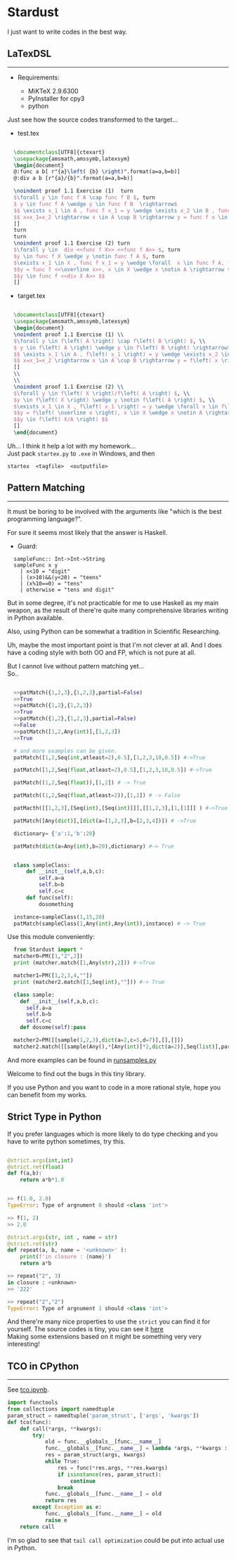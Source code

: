 
Stardust
==================

I just want to write codes in the best way.


## LaTexDSL

---------------

- Requirements:

  - MiKTeX 2.9.6300
  - PyInstaller for cpy3
  - python

Just see  how the source codes transformed to the target...

- test.tex

```latex

  \documentclass[UTF8]{ctexart}
  \usepackage{amsmath,amssymb,latexsym}
  \begin{document}
  @:func a b[ r"{a}\left( {b} \right)".format(a=a,b=b)]
  @:div a b [r"{a}/{b}".format(a=a,b=b)]

  \noindent proof 1.1 Exercise (1)  turn
  $\forall y \in func f A \cap func f B $, turn
  $ y \in func f A \wedge y \in func f B  \rightarrow$
  $$ \exists x_1 \in A , func f x_1 = y \wedge \exists x_2 \in B , func f x_2 =y ,  \rightarrow $$
  $$ x=x_1=x_2 \rightarrow x \in A \cup B \rightarrow y = func f x \in func f <<A \cup B>> $$
  []
  turn
  turn
  \noindent proof 1.1 Exercise (2) turn
  $\forall y \in  div <<func f X>> <<func f A>> $, turn
  $y \in func f X \wedge y \notin func f A $, turn
  $\exists x_1 \in X , func f x_1 = y \wedge \forall  x \in func f A, func f x \not= y \rightarrow$,
  $$y = func f <<\overline x>>, x \in X \wedge x \notin A \rightarrow $$
  $$y \in func f <<div X A>> $$
  []

```

- target.tex

```latex

  \documentclass[UTF8]{ctexart}
  \usepackage{amsmath,amssymb,latexsym}
  \begin{document}
  \noindent proof 1.1 Exercise (1) \\
  $\forall y \in f\left( A \right) \cap f\left( B \right) $, \\
  $ y \in f\left( A \right) \wedge y \in f\left( B \right) \rightarrow$
  $$ \exists x_1 \in A , f\left( x_1 \right) = y \wedge \exists x_2 \in B , f\left( x_2 \right) =y , \rightarrow $$
  $$ x=x_1=x_2 \rightarrow x \in A \cup B \rightarrow y = f\left( x \right) \in f\left( A \cup B \right) $$
  []
  \\
  \\
  \noindent proof 1.1 Exercise (2) \\
  $\forall y \in f\left( X \right)/f\left( A \right) $, \\
  $y \in f\left( X \right) \wedge y \notin f\left( A \right) $, \\
  $\exists x_1 \in X , f\left( x_1 \right) = y \wedge \forall x \in f\left( A \right), f\left( x \right) \not= y \rightarrow$,
  $$y = f\left( \overline x \right), x \in X \wedge x \notin A \rightarrow $$
  $$y \in f\left( X/A \right) $$
  []
  \end{document}

```

Uh... I think it help a lot with my homework...  
Just pack `startex.py` to `.exe`  in Windows, and then 

```
startex  <tagfile>  <outputfile>
```

## Pattern Matching
---------------

It must be boring to be involved with the arguments like "which is the best programming language?".

For sure it seems most likely that the answer is Haskell.

- Guard:

```
  sampleFunc:: Int->Int->String
  sampleFunc x y
    | x<10 = "digit"
    | (x>10)&&(y<20) = "teens"
    | (x%10==0) = "tens"
    | otherwise = "tens and digit"
```

But in some degree, it's not practicable for me to use Haskell as my main weapon, as the result of there're quite many comprehensive libraries writing in Python available.

Also, using Python can be somewhat a tradition in Scientific Researching.

Uh, maybe the most important point is that I'm not clever at all. And I does have a coding style with both OO and FP,
which is not pure at all.


But I cannot live without pattern matching yet...  
So..

```python

  >>patMatch({1,2,3},{1,2,3},partial=False)
  >>True
  >>patMatch({1,2},{1,2,3})
  >>True
  >>patMatch({1,2},{1,2,3},partial=False)
  >>False
  >>patMatch([1,2,Any(int)],[1,2,3])
  >>True

  # and more examples can be given.
  patMatch([1,2,Seq(int,atleast=2),0.5],[1,2,3,10,0.5]) #->True

  patMatch([1,2,Seq(float,atleast=2),0.5],[1,2,3,10,0.5]) #->True

  patMatch((1,2,Seq(float)),[1,2]) # -> True

  patMatch((1,2,Seq(float,atleast=2)),[1,2]) # -> False

  patMacth([[1,2,3],[Seq(int),[Seq(int)]]],[[1,2,3],[1,[1]]] ) #->True

  patMatch([Any(dict)],[dict(a=[1,2,3],b=[2,3,4])]) # ->True

  dictionary= {'a':1,'b':20}

  patMatch(dict(a=Any(int),b=20),dictionary) #-> True


  class sampleClass:
      def __init__(self,a,b,c):
          self.a=a
          self.b=b
          self.c=c
      def func(self):
          dosomething

  instance=sampleClass(1,15,20)
  patMatch(sampleClass(1,Any(int),Any(int)),instance) # -> True

```

Use this module conveniently:

```python
  from Stardust import *
  matcher0=PM([1,"2",2])
  print (matcher.match([1,Any(str),2])) #->True

  matcher1=PM([1,2,3,4,""])
  print (matcher2.match([1,Seq(int),""])) #-> True

  class sample:
    def __init__(self,a,b,c):
      self.a=a
      self.b=b
      self.c=c
    def dosome(self):pass

  matcher2=PM([[sample(1,2,3),dict(a=2,c=5,d=7)],[],[]])
  matcher2.match([[sample(Any(),*[Any(int)]*2,dict(a=2)],Seq(list)],partial=True) #->True

```

And more examples can be found in [runsamples.py](https://github.com/thautwarm/Stardust/blob/master/runsamples.py)

Welcome to find out the bugs in this tiny library.

If you use Python and you want to code in a more rational style, hope you can benefit from my works.


## Strict Type in Python

If you prefer languages which is more likely to do type checking and you have to write python sometimes, try this.

```python

@strict.args(int,int)
@strict.ret(float)
def f(a,b):
    return a*b*1.0


>> f(1.0, 2.0)
TypeError: Type of argnument 0 should <class 'int'>

>> f(1, 2)
>> 2.0

@strict.args(str, int , name = str)
@strict.ret(str)
def repeat(a, b, name = '<unknown>' ):
    print(f'in closure : {name}')
    return a*b

>> repeat("2", 3)
in closure : <unknown>
>> '222'

>> repeat("2","2")
TypeError: Type of argnument 1 should <class 'int'>

```

And there're many nice properties to use the `strict` you can find it for yourself.
The source codes is tiny, you can see it [here](https://github.com/thautwarm/Stardust/blob/master/typepy.py)  
Making some extensions based on it might be something very very interesting!

## TCO in CPython
------------------
See [tco.ipynb](./tco.ipynb).  
```python
import functools
from collections import namedtuple
param_struct = namedtuple('param_struct', ['args', 'kwargs'])
def tco(func):
    def call(*args, **kwargs):
        try:
            old = func.__globals__[func.__name__] 
            func.__globals__[func.__name__] = lambda *args, **kwargs : param_struct(args, kwargs)
            res = param_struct(args, kwargs)
            while True:
                res = func(*res.args, **res.kwargs)
                if isinstance(res, param_struct):
                    continue
                break
            func.__globals__[func.__name__] = old
            return res
        except Exception as e:
            func.__globals__[func.__name__] = old
            raise e
    return call
```
I'm so glad to see that `tail call optimization` could be put into actual use in Python.



